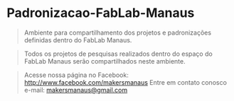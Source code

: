 # Padronizacao-FabLab-Manaus
> Ambiente para compartilhamento dos projetos e padronizações definidas dentro do FabLab Manaus.

>Todos os projetos de pesquisas realizados dentro do espaço do FabLab Manaus serão compartilhados neste ambiente.

> Acesse nossa página no Facebook: http://www.facebook.com/makersmanaus
> Entre em contato conosco e-mail: makersmanaus@gmail.com

